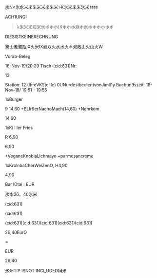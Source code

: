 氷N<氷水米米米米米米米米>K氷米米米氷米ﾎﾎﾎﾎ

ACH1UNGI

>k米米米服米氷ポホホ)Kホホホ淵ホ氷ホホホホホポ

DIESISTKEINERECHNUNG

驚山瀧鷺瓶Ⅸ火米Ⅸ淑双火水水火＊双敗山火山火W

Vorab-Beleg

18-Nov-19/20:39
Tisch-(cid:631)Nr:

13

Station: 12 (IhreVKStel le)
0UNurdestbedientvonJimll1y
Buchun9szeit: 18-Nov-19/ 19:51 - 19:55

1xBurger

9 14,60
+BLIr9erNachoMach(14,60)
+Nehrkom

14,60

1xKi l ler Fries

R 6,90

6,90

+VeganeKnoblaLIchmayo
+parmesancreme

1xKrolnbaCherWeiZenO, H4,90

4,90

Bar lOtai : EUR

氷水26，40氷米

(cid:631)

(cid:631)

(cid:631)(cid:631)(cid:631)(cid:631)(cid:631)

26,40EurO

=

EUR

26,40

氷州TIP ISNOT INCI_UDED榊米

